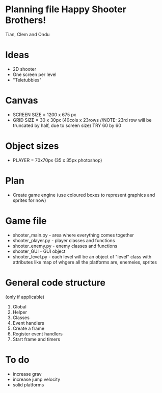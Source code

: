 # Planning file Happy Shooter Brothers!
Tian, Clem and Ondu

# Ideas
* 2D shooter
* One screen per level
* "Teletubbies"

# Canvas
* SCREEN SIZE = 1200 x 675 px
* GRID SIZE = 30 x 30px (40cols x 23rows //NOTE: 23rd row will be truncated by half, due to screen size)
TRY 60 by 60

# Object sizes
* PLAYER = 70x70px (35 x 35px photoshop)


# Plan
* Create game engine (use coloured boxes to represent graphics and sprites for now)


# Game file
* shooter_main.py - area where everything comes together
* shooter_player.py - player classes and functions
* shooter_enemy.py - enemy classes and functions
* shooter_GUI - GUI object
* shooter_level.py - each level will be an object of "level" class with attributes like map of whgere all the platforms are, enemeies, sprites

# General code structure
(only if applicable)
1. Global
2. Helper
3. Classes
4. Event handlers
5. Create a frame
6. Register event handlers
7. Start frame and timers


# To do
* increase grav
* increase jump velocity
* solid platforms
